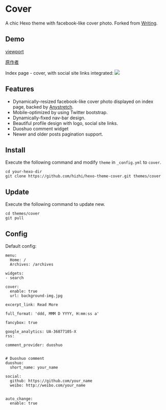 # Cover

A chic Hexo theme with facebook-like cover photo. Forked from [Writing](https://github.com/yunlzheng/hexo-themes-writing).

## Demo

[viewport](http://stddup.me/)



[原作者](http://daisygao.com)

Index page - cover, with social site links integrated:
![](http://ww2.sinaimg.cn/large/6cea169fjw1edhzrl42srj21400jnk2r.jpg)


## Features
  - Dynamically-resized facebook-like cover photo displayed on index page, backed by [Anystretch](https://github.com/danmillar/jquery-anystretch).  
  - Mobile-optimized by using Twitter bootstrap.
  - Dynamically-fixed nav-bar design.
  - Beautiful profile design with logo, social site links.
  - Duoshuo comment widget
  - Newer and older posts pagination support.

## Install

Execute the following command and modify `theme` in `_config.yml` to `cover`.

```
cd your-hexo-dir
git clone https://github.com/hizhi/hexo-theme-cover.git themes/cover
```

## Update

Execute the following command to update new.

```
cd themes/cover
git pull
```

## Config

Default config:

```
menu:
  Home: /
  Archives: /archives

widgets:
- search

cover:
  enable: true
  url: background-img.jpg
   
excerpt_link: Read More

full_format: 'ddd, MMM D YYYY, H:mm:ss a'

fancybox: true

google_analytics: UA-36877105-X
rss:

comment_provider: duoshuo


# Duoshuo comment
duoshuo:
  short_name: your_name

social:
  github: https://github.com/your_name
  weibo: http://weibo.com/your_name


auto_change:
  enable: true

```
